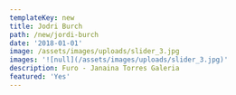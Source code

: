 ```yaml
---
templateKey: new
title: Jodri Burch
path: /new/jordi-burch
date: '2018-01-01'
image: /assets/images/uploads/slider_3.jpg
images: '![null](/assets/images/uploads/slider_3.jpg)'
description: Furo - Janaina Torres Galeria
featured: 'Yes'
---
```


